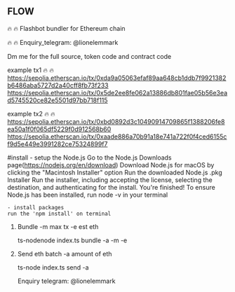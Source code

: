 ## FLOW
 🔥 🔥 Flashbot bundler for Ethereum chain

 🔥 🔥 Enquiry_telegram: @lionelemmark

Dm me for the full source, token code and contract code

example tx1  🔥 🔥
https://sepolia.etherscan.io/tx/0xda9a05063efaf89aa648cb1ddb7f9921382b6486aba5727d2a40cff8fb73f233
https://sepolia.etherscan.io/tx/0x5de2ee8fe062a13886db801fae05b56e3ead5745520ce82e5501d97bb718f115

example tx2  🔥 🔥
https://sepolia.etherscan.io/tx/0xbd0892d3c10490914709865f1388206fe8ea50a1f0f065df5229f0d912568b60
https://sepolia.etherscan.io/tx/0xaade886a70b91a18e741a722f0f4ced6155cf9d5e449e3991282ce75324899f7

#install
	- setup the Node.js
	Go to the Node.js Downloads page(https://nodejs.org/en/download)
	Download Node.js for macOS by clicking the "Macintosh Installer" option
	Run the downloaded Node.js .pkg Installer
	Run the installer, including accepting the license, selecting the destination, and authenticating for the install.
	You're finished! To ensure Node.js has been installed, run node -v in your terminal 
	
	- install packages
	run the 'npm install' on terminal

1. Bundle
	-m max tx
	-e est eth

	ts-nodenode index.ts bundle -a <tokenaddress> -m <maxtx> -e <eth>

2. Send eth batch
   -a amount of eth

   ts-node index.ts send -a <amount>

	Enquiry telegram:  @lionelemmark


